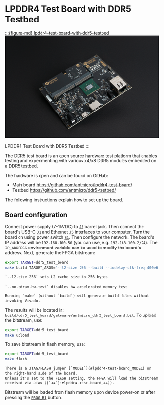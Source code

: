 # LPDDR4 Test Board with DDR5 Testbed

:::{figure-md} lpddr4-test-board-with-ddr5-testbed
![LPDDR4 Test Board with DDR5 Testbed](images/lpddr4-test-board.jpg)

LPDDR4 Test Board with DDR5 Testbed
:::

The DDR5 test board is an open source hardware test platform that enables testing and experimenting with various x4/x8 DDR5 modules embedded on a DDR5 testbed.

The hardware is open and can be found on GitHub:

- Main board <https://github.com/antmicro/lpddr4-test-board/>
- Testbed <https://github.com/antmicro/ddr5-testbed/>

The following instructions explain how to set up the board.

## Board configuration

Connect power supply (7-15VDC) to [`J6`](#lpddr4-test-board_J6) barrel jack.
Then connect the board's USB-C [`J1`](#lpddr4-test-board_J1) and Ethernet [`J5`](#lpddr4-test-board_J5) interfaces to your computer.
Turn the board on using power switch [`S1`](#lpddr4-test-board_S1).
Then configure the network.
The board's IP address will be `192.168.100.50` (you can use, e.g. `192.168.100.2/24`).
The `IP_ADDRESS` environment variable can be used to modify the board's address.
Next, generate the FPGA bitstream:

```sh
export TARGET=ddr5_test_board
make build TARGET_ARGS="--l2-size 256 --build --iodelay-clk-freq 400e6 --bios-lto --rw-bios --no-sdram-hw-test"
```

```{note}
`--l2-size 256` sets L2 cache size to 256 bytes

`--no-sdram-hw-test` disables hw accelerated memory test
```

```{note}
Running `make` (without `build`) will generate build files without invoking Vivado.
```

The results will be located in: `build/ddr5_test_board/gateware/antmicro_ddr5_test_board.bit`.
To upload the bitstream, use:

```sh
export TARGET=ddr5_test_board
make upload
```

To save bitstream in flash memory, use:

```sh
export TARGET=ddr5_test_board
make flash
```

```{warning}
There is a JTAG/FLASH jumper [`MODE1`](#lpddr4-test-board_MODE1) on the right-hand side of the board.
Unless it's set to the FLASH setting, the FPGA will load the bitstream received via JTAG ([`J4`](#lpddr4-test-board_J4)).
```

Bitstream will be loaded from flash memory upon device power-on or after pressing the [`PROG_B1`](#lpddr4-test-board_PROG_B1) button.
